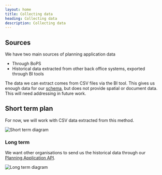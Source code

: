 ```yaml
---
layout: home
title: Collecting data
heading: Collecting data
description: Collecting data
---
```


## Sources

We have two main sources of planning application data
 - Through BoPS
 - Historical data extracted from other back office systems, exported through BI tools

The data we can extract comes from CSV files via the BI tool. This gives us enough data for our [schema](/storing-data/schema), but does not provide spatial or document data. This will need addressing in future work.

## Short term plan

For now, we will work with CSV data extracted from this method.

![Short term diagram](/assets/images/short-term.svg)

### Long term

We want other organisations to send us the historical data through our [Planning Application API](/api-docs).

![Long term diagram](/assets/images/long-term.svg)

